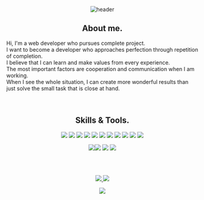 <div align="center">

![header](https://capsule-render.vercel.app/api?type=waving&color=c9e861&height=200&text=hyojin✪‿✪&fontColor=304680)


## About me.
<div align="start">
Hi, I'm a web developer who pursues complete project.</br>
I want to become a developer who approaches perfection through repetition of completion. </br>
I believe that I can learn and make values from every experience.</br>
The most important factors are cooperation and communication when I am working.</br>
When I see the whole situation, I can create more wonderful results than just solve the small task that is close at hand.</br>
</div>

</br>
</br>

## Skills & Tools.
<div align="center">
<img src="https://img.shields.io/badge/React-61DAFB?style=flat-square&logo=React&logoColor=white"/> <img src="https://img.shields.io/badge/Next.js-black?style=flat-square&logo=nextdotjs&logoColor=white"/>
<img src="https://img.shields.io/badge/JavaScript-F7DF1E?style=flat-square&logo=JavaScript&logoColor=white"/>
<img src="https://img.shields.io/badge/TypeScript-3178C6?style=flat-square&logo=typescript&logoColor=white"/>
<img src="https://img.shields.io/badge/recoil-black?style=flat-square&logo=-Recoil&logoColor=white"/>
<img src="https://img.shields.io/badge/zustand-brown?style=flat-square"/>
<img src="https://img.shields.io/badge/NestJS-E0234E?style=flat-square&logo=nestjs&logoColor=white"/>
<img src="https://img.shields.io/badge/mongoDB-47A248?style=flat-square&logo=mongodb&logoColor=white"/>
<img src="https://img.shields.io/badge/tailwindCSS-06B6D4?style=flat-square&logo=tailwindcss&logoColor=white"/>
<img src="https://img.shields.io/badge/styled--components-DB7093?style=flat-square&logo=styledcomponents&logoColor=white"/>
<img src="https://img.shields.io/badge/Sass-CC6699?style=flat-square&logo=sass&logoColor=white"/>

<img src="https://img.shields.io/badge/AWS S3-569A31?style=flat-square&logo=amazons3&logoColor=white"/><img src="https://img.shields.io/badge/AWS cloudfront-663ABF?style=flat-square&logo=amazonaws&logoColor=white"/>
<img src="https://img.shields.io/badge/Git-F05032?style=flat-square&logo=Git&logoColor=white"/> <img src="https://img.shields.io/badge/Git/GitHub-181717?style=flat-square&logo=GitHub&logoColor=white"/>
</div>

</br>
</br>

<a href="https://hyothorhyo.tistory.com/"><img src="https://img.shields.io/badge/tistory-000000?style=flat-square&logo=tistory&logoColor=white"/> <a href="mailto:gywlsh274@gmail.com"><img src="https://img.shields.io/badge/Gmail-005FF9?style=flat-square&logo=mail&logoColor=white"/>
  
  
<a href="https://hits.seeyoufarm.com"><img src="https://hits.seeyoufarm.com/api/count/incr/badge.svg?url=https%3A%2F%2Fgithub.com%2Fhyojin916&count_bg=%23313E62&title_bg=%23E3CDB5&icon=github.svg&icon_color=%23DBD9D9&title=hits&edge_flat=true"/></a>

</div>
